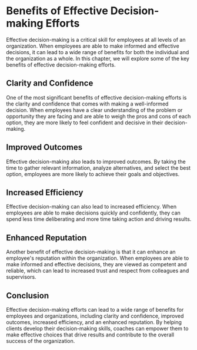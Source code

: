 Benefits of Effective Decision-making Efforts
=======================================================================================

Effective decision-making is a critical skill for employees at all levels of an organization. When employees are able to make informed and effective decisions, it can lead to a wide range of benefits for both the individual and the organization as a whole. In this chapter, we will explore some of the key benefits of effective decision-making efforts.

Clarity and Confidence
----------------------

One of the most significant benefits of effective decision-making efforts is the clarity and confidence that comes with making a well-informed decision. When employees have a clear understanding of the problem or opportunity they are facing and are able to weigh the pros and cons of each option, they are more likely to feel confident and decisive in their decision-making.

Improved Outcomes
-----------------

Effective decision-making also leads to improved outcomes. By taking the time to gather relevant information, analyze alternatives, and select the best option, employees are more likely to achieve their goals and objectives.

Increased Efficiency
--------------------

Effective decision-making can also lead to increased efficiency. When employees are able to make decisions quickly and confidently, they can spend less time deliberating and more time taking action and driving results.

Enhanced Reputation
-------------------

Another benefit of effective decision-making is that it can enhance an employee's reputation within the organization. When employees are able to make informed and effective decisions, they are viewed as competent and reliable, which can lead to increased trust and respect from colleagues and supervisors.

Conclusion
----------

Effective decision-making efforts can lead to a wide range of benefits for employees and organizations, including clarity and confidence, improved outcomes, increased efficiency, and an enhanced reputation. By helping clients develop their decision-making skills, coaches can empower them to make effective choices that drive results and contribute to the overall success of the organization.
